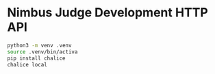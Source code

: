 # Nimbus Judge Development HTTP API

```bash
python3 -m venv .venv
source .venv/bin/activa
pip install chalice
chalice local
```
